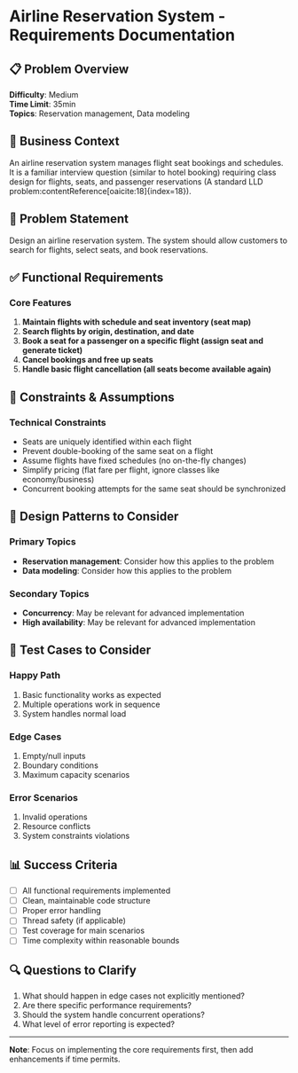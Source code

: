 # Airline Reservation System - Requirements Documentation

## 📋 Problem Overview

**Difficulty**: Medium  
**Time Limit**: 35min  
**Topics**: Reservation management, Data modeling

## 🎯 Business Context

An airline reservation system manages flight seat bookings and schedules. It is a familiar interview question (similar to hotel booking) requiring class design for flights, seats, and passenger reservations (A standard LLD problem:contentReference[oaicite:18]{index=18}).

## 📝 Problem Statement

Design an airline reservation system. The system should allow customers to search for flights, select seats, and book reservations.

## ✅ Functional Requirements

### Core Features
1. **Maintain flights with schedule and seat inventory (seat map)**
2. **Search flights by origin, destination, and date**
3. **Book a seat for a passenger on a specific flight (assign seat and generate ticket)**
4. **Cancel bookings and free up seats**
5. **Handle basic flight cancellation (all seats become available again)**

## 🚫 Constraints & Assumptions

### Technical Constraints
- Seats are uniquely identified within each flight
- Prevent double-booking of the same seat on a flight
- Assume flights have fixed schedules (no on-the-fly changes)
- Simplify pricing (flat fare per flight, ignore classes like economy/business)
- Concurrent booking attempts for the same seat should be synchronized

## 🎨 Design Patterns to Consider

### Primary Topics
- **Reservation management**: Consider how this applies to the problem
- **Data modeling**: Consider how this applies to the problem

### Secondary Topics
- **Concurrency**: May be relevant for advanced implementation
- **High availability**: May be relevant for advanced implementation

## 🧪 Test Cases to Consider

### Happy Path
1. Basic functionality works as expected
2. Multiple operations work in sequence
3. System handles normal load

### Edge Cases
1. Empty/null inputs
2. Boundary conditions
3. Maximum capacity scenarios

### Error Scenarios
1. Invalid operations
2. Resource conflicts
3. System constraints violations

## 📊 Success Criteria

- [ ] All functional requirements implemented
- [ ] Clean, maintainable code structure
- [ ] Proper error handling
- [ ] Thread safety (if applicable)
- [ ] Test coverage for main scenarios
- [ ] Time complexity within reasonable bounds

## 🔍 Questions to Clarify

1. What should happen in edge cases not explicitly mentioned?
2. Are there specific performance requirements?
3. Should the system handle concurrent operations?
4. What level of error reporting is expected?

---
**Note**: Focus on implementing the core requirements first, then add enhancements if time permits.